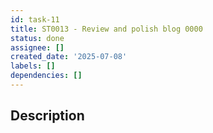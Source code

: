 ```yaml
---
id: task-11
title: ST0013 - Review and polish blog 0000
status: done
assignee: []
created_date: '2025-07-08'
labels: []
dependencies: []
---
```


## Description
